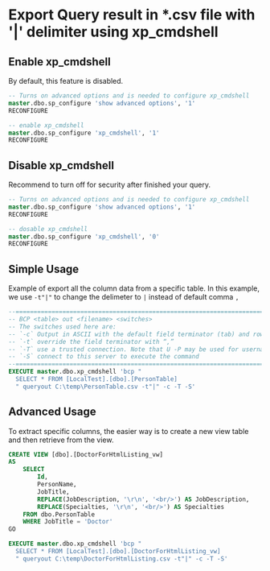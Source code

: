 # Export Query result in *.csv file with '|' delimiter using xp_cmdshell

## Enable xp_cmdshell

By default, this feature is disabled.

```sql
-- Turns on advanced options and is needed to configure xp_cmdshell
master.dbo.sp_configure 'show advanced options', '1'
RECONFIGURE

-- enable xp_cmdshell
master.dbo.sp_configure 'xp_cmdshell', '1' 
RECONFIGURE
```

## Disable xp_cmdshell

Recommend to turn off for security after finished your query.

```sql
-- Turns on advanced options and is needed to configure xp_cmdshell
master.dbo.sp_configure 'show advanced options', '1'
RECONFIGURE

-- dosable xp_cmdshell
master.dbo.sp_configure 'xp_cmdshell', '0' 
RECONFIGURE
```

## Simple Usage

Example of export all the column data from a specific table.
In this example, we use `-t"|"` to change the delimeter to `|` instead of default comma `,`

```sql
--============================================================================
-- BCP <table> out <filename> <switches>
-- The switches used here are: 
-- `-c` Output in ASCII with the default field terminator (tab) and row terminator (crlf)
-- `-t` override the field terminator with “,”
-- `-T` use a trusted connection. Note that U -P may be used for username/password
-- `-S` connect to this server to execute the command
--============================================================================
EXECUTE master.dbo.xp_cmdshell 'bcp "
  SELECT * FROM [LocalTest].[dbo].[PersonTable]
  " queryout C:\temp\PersonTable.csv -t"|" -c -T -S' 
```

## Advanced Usage

To extract specific columns, the easier way is to create a new view table and then retrieve from the view.

```sql
CREATE VIEW [dbo].[DoctorForHtmlListing_vw]
AS
    SELECT
        Id,
        PersonName,
        JobTitle,
        REPLACE(JobDescription, '\r\n', '<br/>') AS JobDescription,
        REPLACE(Specialties, '\r\n', '<br/>') AS Specialties
    FROM dbo.PersonTable
    WHERE JobTitle = 'Doctor' 
GO

EXECUTE master.dbo.xp_cmdshell 'bcp "
  SELECT * FROM [LocalTest].[dbo].[DoctorForHtmlListing_vw]
  " queryout C:\temp\DoctorForHtmlListing.csv -t"|" -c -T -S' 
```
